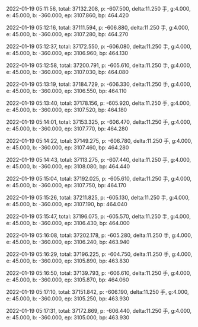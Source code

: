 2022-01-19 05:11:56, total: 37132.208, p: -607.500, delta:11.250 手, g:4.000, e: 45.000, b: -360.000, ep: 3107.860, bp: 464.420

2022-01-19 05:12:16, total: 37111.594, p: -606.880, delta:11.250 手, g:4.000, e: 45.000, b: -360.000, ep: 3107.280, bp: 464.270

2022-01-19 05:12:37, total: 37172.550, p: -606.080, delta:11.250 手, g:4.000, e: 45.000, b: -360.000, ep: 3106.960, bp: 464.130

2022-01-19 05:12:58, total: 37200.791, p: -605.610, delta:11.250 手, g:4.000, e: 45.000, b: -360.000, ep: 3107.030, bp: 464.080

2022-01-19 05:13:19, total: 37184.729, p: -606.330, delta:11.250 手, g:4.000, e: 45.000, b: -360.000, ep: 3106.550, bp: 464.110

2022-01-19 05:13:40, total: 37178.156, p: -605.920, delta:11.250 手, g:4.000, e: 45.000, b: -360.000, ep: 3107.520, bp: 464.180

2022-01-19 05:14:01, total: 37153.325, p: -606.470, delta:11.250 手, g:4.000, e: 45.000, b: -360.000, ep: 3107.770, bp: 464.280

2022-01-19 05:14:22, total: 37149.275, p: -606.780, delta:11.250 手, g:4.000, e: 45.000, b: -360.000, ep: 3107.460, bp: 464.280

2022-01-19 05:14:43, total: 37113.275, p: -607.440, delta:11.250 手, g:4.000, e: 45.000, b: -360.000, ep: 3108.080, bp: 464.440

2022-01-19 05:15:04, total: 37192.025, p: -605.610, delta:11.250 手, g:4.000, e: 45.000, b: -360.000, ep: 3107.750, bp: 464.170

2022-01-19 05:15:26, total: 37211.825, p: -605.130, delta:11.250 手, g:4.000, e: 45.000, b: -360.000, ep: 3107.190, bp: 464.040

2022-01-19 05:15:47, total: 37196.075, p: -605.570, delta:11.250 手, g:4.000, e: 45.000, b: -360.000, ep: 3106.430, bp: 464.000

2022-01-19 05:16:08, total: 37202.178, p: -605.280, delta:11.250 手, g:4.000, e: 45.000, b: -360.000, ep: 3106.240, bp: 463.940

2022-01-19 05:16:29, total: 37196.225, p: -604.750, delta:11.250 手, g:4.000, e: 45.000, b: -360.000, ep: 3105.890, bp: 463.830

2022-01-19 05:16:50, total: 37139.793, p: -606.610, delta:11.250 手, g:4.000, e: 45.000, b: -360.000, ep: 3105.870, bp: 464.060

2022-01-19 05:17:10, total: 37151.842, p: -606.190, delta:11.250 手, g:4.000, e: 45.000, b: -360.000, ep: 3105.250, bp: 463.930

2022-01-19 05:17:31, total: 37172.869, p: -606.440, delta:11.250 手, g:4.000, e: 45.000, b: -360.000, ep: 3105.000, bp: 463.930